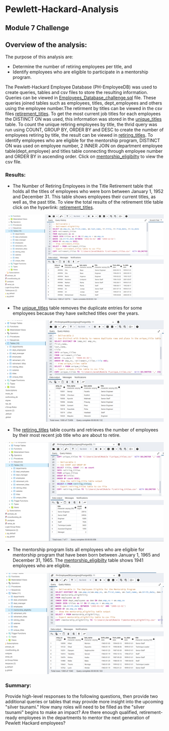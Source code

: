 # Pewlett-Hackard-Analysis
## Module 7 Challenge 

## Overview of the analysis: 
The purpose of this analysis are:
- Determine the number of retiring employees per title, and 
- Identify employees who are eligible to participate in a mentorship program.

The Pewlett-Hackard Employee Database (PH-EmployeeDB) was used to create queries, tables and csv files to store the resulting information. Queries can be viewed in [Employees_Database_challenge.sql](https://github.com/JaredTMurray/Pewlett-Hackard-Analysis/blob/main/Employee_Database_challenge.sql) file. These queries joined tables such as employees, titles, dept_employees and others using the employee number.The retirment by titles can be viewed in the csv files [retirement_titles](https://github.com/JaredTMurray/Pewlett-Hackard-Analysis/blob/main/retirement_titles.csv). To get the most current job titles for each employees the DISTINCT ON was used, this information was stored in the [unique_titles](https://github.com/JaredTMurray/Pewlett-Hackard-Analysis/blob/main/unique_titles.csv) table. To count the unique retiring employees by title, the thrid query was run using COUNT, GROUP BY, ORDER BY and DESC to create the number of employees retiring by title, the result can be viewed in [retiring_titles](https://github.com/JaredTMurray/Pewlett-Hackard-Analysis/blob/main/retiring_titles.csv). To identify employees who are eligible for the mentorship program, DISTINCT ON was used on employee number, 2 INNER JOIN on department employee table(dept_employee) and titles table connecting through employee number and ORDER BY in ascending order. Click on [mentorship_eligibilty](https://github.com/JaredTMurray/Pewlett-Hackard-Analysis/blob/main/mentorship_eligibility.csv) to view the csv file.   

### Results: 
- The Number of Retiring Employees in the Title Retirement table that holds all the titles of employees who were born between January 1, 1952 and December 31. This table shows employees their current titles, as well as, the past title. To view the total results of the retirement title table click on the hyperlink: [retirement_titles](https://github.com/JaredTMurray/Pewlett-Hackard-Analysis/blob/main/retirement_titles.csv).

![](https://github.com/JaredTMurray/Pewlett-Hackard-Analysis/blob/main/Deliverable%201.png)

- The [unique_titles](https://github.com/JaredTMurray/Pewlett-Hackard-Analysis/blob/main/unique_titles.csv) table removes the duplicate entries for some employees because they have switched titles over the years.

![](https://github.com/JaredTMurray/Pewlett-Hackard-Analysis/blob/main/Deliverable_2.png)

- The [retiring_titles](https://github.com/JaredTMurray/Pewlett-Hackard-Analysis/blob/main/retiring_titles.csv) table counts and retrieves the number of employees by their most recent job title who are about to retire.

![](https://github.com/JaredTMurray/Pewlett-Hackard-Analysis/blob/main/Deliverable%203.png)

- The mentorship program lists all employees who are eligibie for mentorship program that have been born between January 1, 1965 and December 31, 1965. The [mentorship_eligibilty](https://github.com/JaredTMurray/Pewlett-Hackard-Analysis/blob/main/mentorship_eligibility.csv) table shows 1941 employees who are eligible. 

![](https://github.com/JaredTMurray/Pewlett-Hackard-Analysis/blob/main/Deliverable%204.png)

### Summary: 
Provide high-level responses to the following questions, then provide two additional queries or tables that may provide more insight into the upcoming "silver tsunami."
How many roles will need to be filled as the "silver tsunami" begins to make an impact?
Are there enough qualified, retirement-ready employees in the departments to mentor the next generation of Pewlett Hackard employees?
